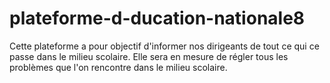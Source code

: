 # plateforme-d-ducation-nationale8
Cette plateforme a pour objectif d'informer nos dirigeants de tout ce qui ce passe dans le milieu scolaire. Elle sera en mesure  de régler tous les problèmes que l'on rencontre dans le milieu scolaire.
